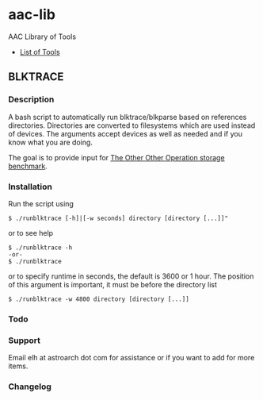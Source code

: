 # aac-lib
AAC Library of Tools

- <a href=https://github.com/Texiwill/aac-lib/tree/master/>List of Tools</a>

## BLKTRACE

### Description
A bash script to automatically run blktrace/blkparse based on references
directories. Directories are converted to filesystems which are used
instead of devices. The arguments accept devices as well as needed and
if you know what you are doing.

The goal is to provide input for <a href=https://www.theotherotherop.org>The Other Other Operation storage benchmark</a>.

### Installation
Run the script using 

	$ ./runblktrace [-h]|[-w seconds] directory [directory [...]]"

or to see help

	$ ./runblktrace -h
	-or-
	$ ./runblktrace

or to specify runtime in seconds, the default is 3600 or 1 hour. The
position of this argument is important, it must be before the directory
list

	$ ./runblktrace -w 4800 directory [directory [...]]


### Todo



### Support
Email elh at astroarch dot com for assistance or if you want to add
for more items.

### Changelog
